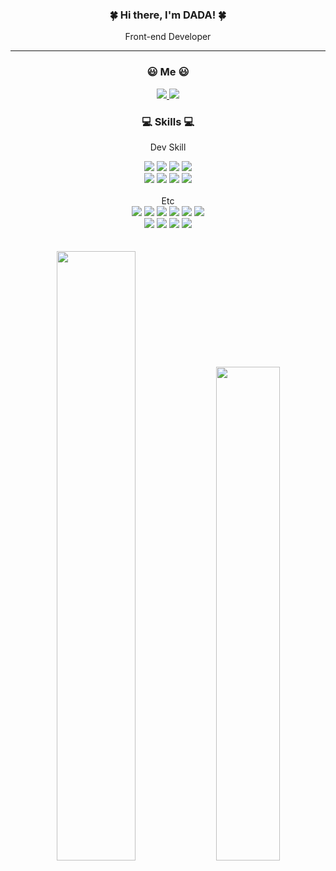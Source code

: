 <div align="center">
 
  ### 🍀 Hi there, I'm DADA! 🍀

   Front-end Developer 
  
  --- 
  
  ### :smiley: Me :smiley:  

  <div>
    <a href="d.ya96v@gmail.com">
     <img src="https://img.shields.io/badge/d.ya96v@gmail.com-033963?style=flat&logo=Minutemailer&logoColor=white"/>
    </a>
    <a href="https://www.notion.so/978cd935d53148d1b9c189859f4342d5">
     <img src="https://img.shields.io/badge/Resume-00B2A5?style=flat&logo=ReadMe&logoColor=white"/>
    </a>
  </div>

  
   ### :computer: Skills :computer:
  Dev Skill
  <div>
    <img src="https://img.shields.io/badge/HTML-E34F26?style=flat&logo=HTML5&logoColor=white"/>
    <img src="https://img.shields.io/badge/CSS-1572B6?style=flat&logo=CSS3&logoColor=white"/>
    <img src="https://img.shields.io/badge/JavaScript-F7DF1E?style=flat&logo=JavaScript&logoColor=white"/>
    <img src="https://img.shields.io/badge/React-61DAFB?style=flat&logo=React&logoColor=white"/>
<!--     <img src="https://img.shields.io/badge/styled components-DB7093?style=flat&logo=styled-components&logoColor=white"/> -->
    <br>
<!--     <img src="https://img.shields.io/badge/Firebase-FFCA28?style=flat&logo=Firebase&logoColor=white"/> -->
    <img src="https://img.shields.io/badge/Sass-CC6699?style=flat&logo=Sass&logoColor=white"/>
    <img src="https://img.shields.io/badge/Tailwind-06B6D4?style=flat&logo=Tailwind CSS&logoColor=white"/>
    <img src="https://img.shields.io/badge/D3-F9A03C?style=flat&logo=D3.js&logoColor=white"/>
    <img src="https://img.shields.io/badge/Bootstrap-7952B3?style=flat&logo=Bootstrap&logoColor=white"/>
  </div>
  <br>
  Etc
  <div>
    <img src="https://img.shields.io/badge/Git-F05032?style=flat&logo=Git&logoColor=white"/>
    <img src="https://img.shields.io/badge/GitHub-181717?style=flat&logo=GitHub&logoColor=white"/>
    <img src="https://img.shields.io/badge/Figma-F24E1E?style=flat&logo=Figma&logoColor=white"/>
    <img src="https://img.shields.io/badge/Notion-000000?style=flat&logo=Notion&logoColor=white"/>
    <img src="https://img.shields.io/badge/Slack-4A154B?style=flat&logo=Slack&logoColor=white"/>
    <img src="https://img.shields.io/badge/Discord-5865F2?style=flat&logo=Discord&logoColor=white"/>
    <br>
    <img src="https://img.shields.io/badge/Adobe Illustrator-FF9A00?style=flat&logo=Adobe Illustrator&logoColor=white"/>
    <img src="https://img.shields.io/badge/Adobe Photoshop-31A8FF?style=flat&logo=Adobe Photoshop&logoColor=white"/>
    <img src="https://img.shields.io/badge/Adobe Premiere Pro-9999FF?style=flat&logo=Adobe Premiere Pro&logoColor=white"/>
    <img src="https://img.shields.io/badge/Adobe After Effects-9999FF?style=flat&logo=Adobe After Effects&logoColor=white"/>
  </div>
  <br>
  <br>
  <img src="https://github-readme-stats.vercel.app/api?username=DADA6041&show_icons=true&theme=vue" width="50%" />
  <img src="https://github-readme-stats.vercel.app/api/top-langs/?username=DADA6041&layout=compact&theme=vue" width="45%" />
</div>
